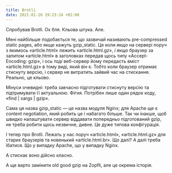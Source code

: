 ```yaml
---
title: Brotli
date: 2021-01-26 19:23:24 +02:00
---
```


Спробував Brotli. Ох бля. Кльова штука. Але.

Мені найбільше подобається те, що зазвичай називають pre-compressed static pages, або якще кажуть gzip_static. Це коли _якщо_ на сервері поруч з якимось «article.html» лежить «article.html.gz», _і якщо_ браузер за запитом «article.html» в заголовках передав щось типу «Accept-Encoding: gzip», і ось _тоді_ веб-сервер йому передасть вміст «article.html.gz» в тому виді, який він є. Тобто коли браузер отримає стиснуту версію, і сервер не витратить зайвий час на стискання. Реально, це кльово.

Мінуси очевидні: треба завчасно підготувати стиснуту версію та підтримувати її актуальною. Фігня. Потрібен лише один рядок коду, «find \| xargs \| gzip».

Сама ця назва gzip_static — це назва модуля Nginx; для Apache ще є content negotiation, який робить це і набагато більше. Так чи інакше, щоб швидко налаштувати сервер віддавати попередньо підготований gzip, не треба робити щось незвичне, дивне. Це дуже типова конфігурація.

І тепер про Brotli. Лежать у нас поруч «article.html», «article.html.gz» для старих браузерів та новенький «article.html.br». Що далі? А далі треба їбатися. Що у випадку Apache, що у випадку Nginx.

А стискає воно дійсно класно.

А ще варто замінити old good gzip на Zopfli, але це окрема історія.
